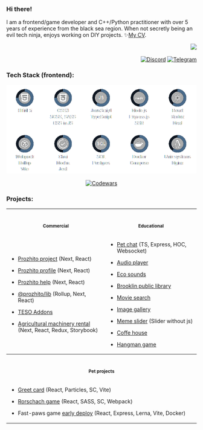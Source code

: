 ### Hi there!

I am a frontend/game developer and C++/Python practitioner with over 5 years of experience from the black sea region. When not secretly being an evil tech ninja, enjoys working on DIY projects. ✨[My CV](https://mrhoft.github.io/rsschool-cv/).

<div align="right">

  [![](https://visitcount.itsvg.in/api?id=mrHoft&icon=0&color=1)](https://visitcount.itsvg.in)

  [![Discord](https://img.shields.io/badge/Discord-%237289DA.svg?logo=discord&logoColor=white)](https://discord.gg/mr.hoft) 
  [![Telegram](https://img.shields.io/badge/-Telegram-0088cc?style=flat-square&logo=Telegram&logoColor=white)](https://t.me/mrHoft)

</div>

### Tech Stack (frontend):

<div align="center">

[![stack-image](https://github.com/mrHoft/rsschool-cv/blob/rsschool-cv-html/src/assets/stack.png)](#Tech)

[![Codewars](https://www.codewars.com/users/mrHoft/badges/large)](#Tech)

</div>

### Projects:

<table>
 <tr>
    <th align="center"><img width="395" height="1"><p><small>Commercial</small></p></th>
    <th align="center"><img width="395" height="1"><p><small>Educational</small></p></th>
 </tr>
 <tr>
   <td>

+ [Prozhito project](https://prozhito.org/) (Next, React)
+ [Prozhito profile](https://profile.prozhito.org/) (Next, React)
+ [Prozhito help](https://help.prozhito.org/) (Next, React)
+ [@prozhito/lib](https://github.com/prozhito/lib) (Rollup, Next, React)
+ [TESO Addons](https://github.com/TESO-Addons)
+ [Agricultural machinery rental](https://github.com/agricultural-machinery-rental) (Next, React, Redux, Storybook)

    </td>
    <td>

- [Pet chat](https://pet-chat.netlify.app/) (TS, Express, HOC, Websocket)
- [Audio player](https://mrhoft.github.io/RSSchool/audio-player/)
- [Eco sounds](https://mrhoft.github.io/RSSchool/eco-sounds/)
- [Brooklin public library](https://mrhoft.github.io/RSSchool/library/)
- [Movie search](https://mrhoft.github.io/RSSchool/movie-app/)
- [Image gallery](https://mrhoft.github.io/RSSchool/image-gallery/)
- [Meme slider](https://mrhoft.github.io/RSSchool/cssMemeSlider/) (Slider without js)
- [Coffe house](https://rolling-scopes-school.github.io/mrhoft-JSFE2023Q4/coffee-house/)
- [Hangman game](https://rolling-scopes-school.github.io/mrhoft-JSFE2023Q4/hangman/)

    </td>
  </tr>
  <tr>
    <th align="center" colspan="2"><img width="395" height="1"><p><small>Pet projects</small></p></th>
 </tr>
 <tr>
   <td colspan="2">

+ [Greet card](https://greet-card.vercel.app/) (React, Particles, SC, Vite)
+ [Rorschach game](https://rorschach-game.vercel.app/) (React, SASS, SC, Webpack)
+ Fast-paws game [early deploy](https://fast-paws.onrender.com/game) (React, Express, Lerna, Vite, Docker)

    </td>
  </tr>
</table>

<!--
### GitHub Stats:

![](https://github-readme-stats.vercel.app/api?username=mrHoft&theme=dark&hide_border=true&include_all_commits=false&count_private=false)
![](https://github-readme-stats.vercel.app/api/top-langs/?username=mrHoft&theme=dark&hide_border=true&include_all_commits=false&count_private=false&layout=compact)
-->
